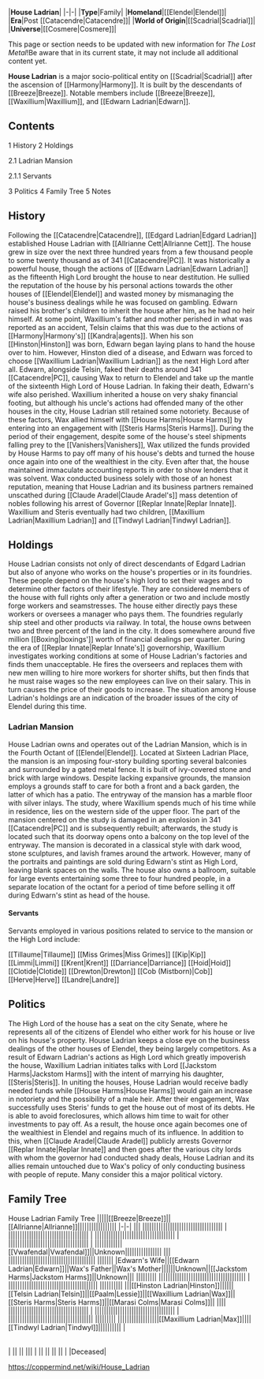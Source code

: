 |**House Ladrian**|
|-|-|
|**Type**|Family|
|**Homeland**|[[Elendel\|Elendel]]|
|**Era**|Post [[Catacendre\|Catacendre]]|
|**World of Origin**|[[Scadrial\|Scadrial]]|
|**Universe**|[[Cosmere\|Cosmere]]|

This page or section needs to be updated with new information for *The Lost Metal*!Be aware that in its current state, it may not include all additional content yet.

**House Ladrian** is a major socio-political entity on [[Scadrial\|Scadrial]] after the ascension of [[Harmony\|Harmony]]. It is built by the descendants of [[Breeze\|Breeze]]. Notable members include [[Breeze\|Breeze]], [[Waxillium\|Waxillium]], and [[Edwarn Ladrian\|Edwarn]].

## Contents

1 History
2 Holdings

2.1 Ladrian Mansion

2.1.1 Servants




3 Politics
4 Family Tree
5 Notes


## History
Following the [[Catacendre\|Catacendre]], [[Edgard Ladrian\|Edgard Ladrian]] established House Ladrian with [[Allrianne Cett\|Allrianne Cett]]. The house grew in size over the next three hundred years from a few thousand people to some twenty thousand as of 341 [[Catacendre\|PC]].
It was historically a powerful house, though the actions of [[Edwarn Ladrian\|Edwarn Ladrian]] as the fifteenth High Lord brought the house to near destitution. He sullied the reputation of the house by his personal actions towards the other houses of [[Elendel\|Elendel]] and wasted money by mismanaging the house's business dealings while he was focused on gambling. Edwarn raised his brother's children to inherit the house after him, as he had no heir himself. At some point, Waxillium's father and mother perished in what was reported as an accident, Telsin claims that this was due to the actions of [[Harmony\|Harmony's]] [[Kandra\|agents]].
When his son [[Hinston\|Hinston]] was born, Edwarn began laying plans to hand the house over to him. However, Hinston died of a disease, and Edwarn was forced to choose [[Waxillium Ladrian\|Waxillium Ladrian]] as the next High Lord after all. Edwarn, alongside Telsin, faked their deaths around 341 [[Catacendre\|PC]], causing Wax to return to Elendel and take up the mantle of the sixteenth High Lord of House Ladrian. In faking their death, Edwarn's wife also perished.
Waxillium inherited a house on very shaky financial footing, but although his uncle's actions had offended many of the other houses in the city, House Ladrian still retained some notoriety. Because of these factors, Wax allied himself with [[House Harms\|House Harms]] by entering into an engagement with [[Steris Harms\|Steris Harms]]. During the period of their engagement, despite some of the house's steel shipments falling prey to the [[Vanishers\|Vanishers]], Wax utilized the funds provided by House Harms to pay off many of his house's debts and turned the house once again into one of the wealthiest in the city. Even after that, the house maintained immaculate accounting reports in order to show lenders that it was solvent. Wax conducted business solely with those of an honest reputation, meaning that House Ladrian and its business partners remained unscathed during [[Claude Aradel\|Claude Aradel's]] mass detention of nobles following his arrest of Governor [[Replar Innate\|Replar Innate]].
Waxillium and Steris eventually had two children, [[Maxillium Ladrian\|Maxillium Ladrian]] and [[Tindwyl Ladrian\|Tindwyl Ladrian]].

## Holdings
House Ladrian consists not only of direct descendants of Edgard Ladrian but also of anyone who works on the house's properties or in its foundries. These people depend on the house's high lord to set their wages and to determine other factors of their lifestyle. They are considered members of the house with full rights only after a generation or two and include mostly forge workers and seamstresses. The house either directly pays these workers or oversees a manager who pays them. The foundries regularly ship steel and other products via railway. In total, the house owns between two and three percent of the land in the city. It does somewhere around five million [[Boxing\|boxings']] worth of financial dealings per quarter.
During the era of [[Replar Innate\|Replar Innate's]] governorship, Waxillium investigates working conditions at some of House Ladrian's factories and finds them unacceptable. He fires the overseers and replaces them with new men willing to hire more workers for shorter shifts, but then finds that he must raise wages so the new employees can live on their salary. This in turn causes the price of their goods to increase. The situation among House Ladrian's holdings are an indication of the broader issues of the city of Elendel during this time.

### Ladrian Mansion
House Ladrian owns and operates out of the Ladrian Mansion, which is in the Fourth Octant of [[Elendel\|Elendel]]. Located at Sixteen Ladrian Place, the mansion is an imposing four-story building sporting several balconies and surrounded by a gated metal fence. It is built of ivy-covered stone and brick with large windows. Despite lacking expansive grounds, the mansion employs a grounds staff to care for both a front and a back garden, the latter of which has a patio.
The entryway of the mansion has a marble floor with silver inlays. The study, where Waxillium spends much of his time while
in residence, lies on the western side of the upper floor. The part of the mansion centered on the study is damaged in an explosion in 341 [[Catacendre\|PC]] and is subsequently rebuilt; afterwards, the study is located such that its doorway opens onto a balcony on the top level of the entryway. The mansion is decorated in a classical style with dark wood, stone sculptures, and lavish frames around the artwork. However, many of the portraits and paintings are sold during Edwarn's stint as High Lord, leaving blank spaces on the walls.
The house also owns a ballroom, suitable for large events entertaining some three to four hundred people, in a separate location of the octant for a period of time before selling it off during Edwarn's stint as head of the house.

#### Servants
Servants employed in various positions related to service to the mansion or the High Lord include:


[[Tillaume\|Tillaume]]
[[Miss Grimes\|Miss Grimes]]
[[Kip\|Kip]]
[[Limmi\|Limmi]]
[[Krent\|Krent]]
[[Darriance\|Darriance]]
[[Hoid\|Hoid]]
[[Clotide\|Clotide]]
[[Drewton\|Drewton]]
[[Cob (Mistborn)\|Cob]]
[[Herve\|Herve]]
[[Landre\|Landre]]

## Politics
The High Lord of the house has a seat on the city Senate, where he represents all of the citizens of Elendel who either work for his house or live on his house's property. House Ladrian keeps a close eye on the business dealings of the other houses of Elendel, they being largely competitors.
As a result of Edwarn Ladrian's actions as High Lord which greatly impoverish the house, Waxillium Ladrian initiates talks with Lord [[Jackstom Harms\|Jackstom Harms]] with the intent of marrying his daughter, [[Steris\|Steris]]. In uniting the houses, House Ladrian would receive badly needed funds while [[House Harms\|House Harms]] would gain an increase in notoriety and the possibility of a male heir. After their engagement, Wax successfully uses Steris' funds to get the house out of most of its debts. He is able to avoid foreclosures, which allows him time to wait for other investments to pay off. As a result, the house once again becomes one of the wealthiest in Elendel and regains much of its influence.
In addition to this, when [[Claude Aradel\|Claude Aradel]] publicly arrests Governor [[Replar Innate\|Replar Innate]] and then goes after the various city lords with whom the governor had conducted shady deals, House Ladrian and its allies remain untouched due to Wax's policy of only conducting business with people of repute. Many consider this a major political victory.

## Family Tree
House Ladrian Family Tree
|||||[[Breeze\|Breeze]]||[[Allrianne\|Allrianne]]|||||||||||||||||
|-|-|
|||
|||||||||||||||||||||||||||||||||||
|
|||||||||||||||||||||||||||||||||||
|
|||||||||||||||||||||||||||||||||||
|
|||||||||||||||||||||||||||||||||||
|
||||||||||||[[Vwafendal\|Vwafendal]]||Unknown||||||||||||||||
|||
||||||||||||||||||||||||||||||||||||||
|||||||
|Edwarn's Wife||[[Edwarn Ladrian\|Edwarn]]||Wax's Father||Wax's Mother||||||Unknown||[[Jackstom Harms\|Jackstom Harms]]||Unknown|||
|||||||||
||||||||||||||||||||||||||||||||||||||
|
|||||||||||||||||||||||||||||||||||||||
||||||||||
|||[[Hinston Ladrian\|Hinston]]||||||[[Telsin Ladrian\|Telsin]]||[[Paalm\|Lessie]]||[[Waxillium Ladrian\|Wax]]||[[Steris Harms\|Steris Harms]]||[[Marasi Colms\|Marasi Colms]]||
||||
|||||||||||||||||||||||||||||||||||
|
|||||||||||||||||||||||||||||||||||
|
|||||||||||||||||||||||||||||||||||||
|||||||||
||||||||||||||||||[[Maxillium Ladrian\|Max]]||||[[Tindwyl Ladrian\|Tindwyl]]||||||||||
|

|||
|-|-|
|
||
||
|||
|
||
||
||
||
| |Deceased|




https://coppermind.net/wiki/House_Ladrian
